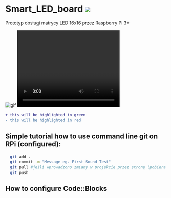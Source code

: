 # Smart_LED_board <img href="" src="https://img.shields.io/pypi/status/Django.svg"/>
Prototyp obsługi matrycy LED 16x16 przez Raspberry Pi 3+

<img src="./obj/test.gif" href="" alt="gif"/>

<video width="320" height="240" controls>
  <source src="./obj/soundV.mp4" type="video/mp4">
Your browser does not support the video tag.
</video>

```diff
+ this will be highlighted in green
- this will be highlighted in red
```

<h2>Simple tutorial how to use command line git on RPi (configured):</h2>

```bash
  git add . 
  git commit -m "Message eg. First Sound Test"
  git pull #jeśli wprowadzono zmiany w projekcie przez stronę (pobiera i aktualizuje lokalne)
  git push 
```

<h2> How to configure Code::Blocks</h2>
<img src="./obj/conf_codeblocks.png" href="" alt="CodeBlocs Configuration>


